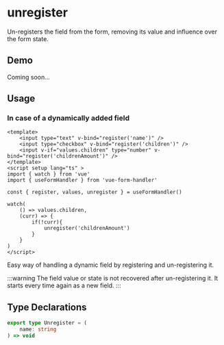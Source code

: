 # unregister

Un-registers the field from the form, removing its value and influence over the form state.

## Demo

Coming soon...

## Usage

### In case of a dynamically added field

```vue
<template>
    <input type="text" v-bind="register('name')" />
    <input type="checkbox" v-bind="register('children')" />
    <input v-if="values.children" type="number" v-bind="register('childrenAmount')" />
</template>
<script setup lang="ts" >
import { watch } from 'vue'
import { useFormHandler } from 'vue-form-handler'

const { register, values, unregister } = useFormHandler()

watch(
    () => values.children,
    (curr) => {
        if(!curr){
            unregister('childrenAmount')
        }
    }
)
</script>
```
Easy way of handling a dynamic field by registering and un-registering it.

:::warning
The field value or state is not recovered after un-registering it. It starts every time again as a new field.
:::


## Type Declarations

```ts
export type Unregister = (
    name: string
) => void
```
